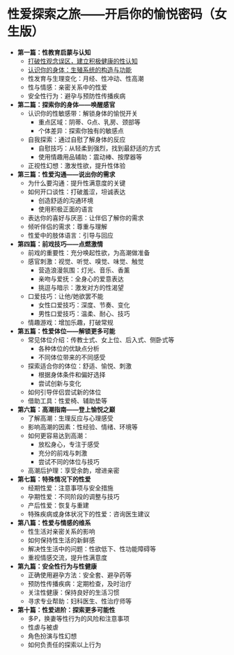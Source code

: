 # 性爱探索之旅——开启你的愉悦密码（女生版）

*   **第一篇：性教育启蒙与认知**
    *   [打破性观念误区，建立积极健康的性认知](./打破性观念误区.md)
    *   [认识你的身体：生殖系统的构造与功能](./认识你的身体.md)
    *   性发育与生理变化：月经、性冲动、性高潮
    *   性与情感：亲密关系中的性爱
    *   安全性行为：避孕与预防性传播疾病
*   **第二篇：探索你的身体——唤醒感官**
    *   认识你的性敏感带：解锁身体的愉悦开关
        *   重点区域：阴蒂、G点、乳房、颈部等
        *   个体差异：探索你独有的敏感点
    *   自我探索：通过自慰了解身体的反应
        *   自慰技巧：从轻柔到强烈，找到最舒适的方式
        *   使用情趣用品辅助：震动棒、按摩器等
    *   正视性幻想：激发性欲，提升性体验
*   **第三篇：性爱沟通——说出你的需求**
    *   为什么要沟通：提升性满意度的关键
    *   如何开口谈性：打破羞涩，坦诚表达
        *   创造舒适的沟通环境
        *   使用积极正面的语言
    *   表达你的喜好与厌恶：让伴侣了解你的需求
    *   倾听伴侣的需求：尊重与理解
    *   性爱中的肢体语言：引导与回应
*   **第四篇：前戏技巧——点燃激情**
    *   前戏的重要性：充分唤起性欲，为高潮做准备
    *   感官刺激：视觉、听觉、嗅觉、味觉、触觉
        *   营造浪漫氛围：灯光、音乐、香薰
        *   亲吻与爱抚：全身心的爱意表达
        *   挑逗与暗示：激发对方的性渴望
    *   口爱技巧：让他/她欲罢不能
        *   女性口爱技巧：深度、节奏、变化
        *   男性口爱技巧：温柔、耐心、技巧
    *   情趣游戏：增加乐趣，打破常规
*   **第五篇：性爱体位——解锁更多可能**
    *   常见体位介绍：传教士式、女上位、后入式、侧卧式等
        *   各种体位的优缺点分析
        *   不同体位带来的不同感受
    *   探索适合你的体位：舒适、愉悦、刺激
        *   根据身体条件和偏好选择
        *   尝试创新与变化
    *   如何引导伴侣尝试新的体位
    *   借助工具：性爱椅、辅助垫等
*   **第六篇：高潮指南——登上愉悦之巅**
    *   了解高潮：生理反应与心理感受
    *   影响高潮的因素：性经验、情绪、环境等
    *   如何更容易达到高潮：
        *   放松身心，专注于感受
        *   充分的前戏与刺激
        *   尝试不同的体位与技巧
    *   高潮后护理：享受余韵，增进亲密
*   **第七篇：特殊情况下的性爱**
    *   经期性爱：注意事项与安全措施
    *   孕期性爱：不同阶段的调整与技巧
    *   产后性爱：恢复与重建
    *   特殊疾病或身体状况下的性爱：咨询医生建议
*   **第八篇：性爱与情感的维系**
    *   性生活对亲密关系的影响
    *   如何保持性生活的新鲜感
    *   解决性生活中的问题：性欲低下、性功能障碍等
    *   重视情感交流，提升性满意度
*   **第九篇：安全性行为与性健康**
    *   正确使用避孕方法：安全套、避孕药等
    *   预防性传播疾病：定期检查，及时治疗
    *   关注性健康：保持良好的生活习惯
    *   寻求专业帮助：妇科医生、性治疗师等
*   **第十篇：性爱进阶：探索更多可能性**
    *   多P，换妻等性行为的风险和注意事项
    *   性虐与被虐
    *   角色扮演与性幻想
    *   如何负责任的探索以上行为
